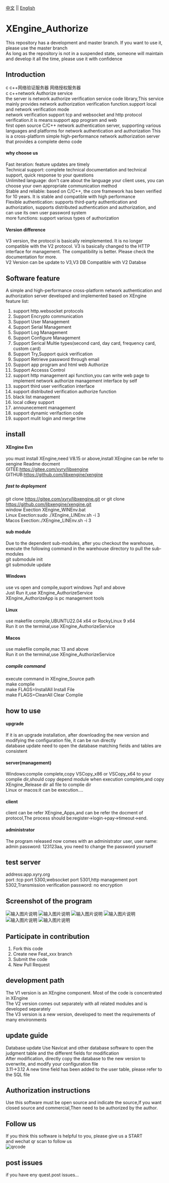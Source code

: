 [中文](README.md) ||  [English](README.en.md)  
# XEngine_Authorize
This repository has a development and master branch. If you want to use it, please use the master branch  
As long as the repository is not in a suspended state, someone will maintain and develop it all the time, please use it with confidence  

## Introduction
c c++网络验证服务器 网络授权服务器  
c c++network Authorize service  
the server is network authorize verification service code library,This service mainly provides network authorization verification function.support local and network verification mode  
network verification support tcp and websocket and http protocol verification.it is means:support app program and web  
first open source C/C++ network authentication server, supporting various languages ​​and platforms for network authentication and authorization
This is a cross-platform simple high-performance network authorization server that provides a complete demo code  

#### why choose us
Fast iteration: feature updates are timely  
Technical support: complete technical documentation and technical support, quick response to your questions  
Unlimited language: don't care about the language your client uses, you can choose your own appropriate communication method  
Stable and reliable: based on C/C++, the core framework has been verified for 10 years. It is stable and compatible with high performance  
Flexible authentication: supports third-party authentication and authorization, supports distributed authentication and authorization, and can use its own user password system  
more functions: support various types of authorization  

#### Version difference
V3 version, the protocol is basically reimplemented. It is no longer compatible with the V2 protocol. V3 is basically changed to the HTTP interface for management. The compatibility is better. Please check the documentation for more.  
V2 Version can be update to V3,V3 DB Compatible with V2 Databse

## Software feature
A simple and high-performance cross-platform network authentication and authorization server developed and implemented based on XEngine  
feature list:  
1. support http.websocket protocols
2. Support Encrypto communication
3. Support User Management
4. Support Serial Management
5. Support Log Management
6. Support Configure Management
7. Support Serical Multie types(second card, day card, frequency card, custom card)
8. Support Try,Support quick verification
9. Support Retrieve password through email
10. Support app program and html web Authorize
11. Support Accesss Control
12. support http management api function,you can write web page to implement network authorize management interface by self
13. support third user verification interface
14. support distributed verification authorize function
15. black list management
16. local cdkey support
17. announecement management
18. support dynamic verifaction code
19. support mulit login and merge time

## install

#### XEngine Evn
you must install XEngine,need V8.15 or above,install XEngine can be refer to xengine Readme docment  
GITEE:https://gitee.com/xyry/libxengine  
GITHUB:https://github.com/libxengine/xengine

##### fast to deployment 
git clone https://gitee.com/xyry/libxengine.git or git clone https://github.com/libxengine/xengine.git  
window Exection XEngine_WINEnv.bat   
Linux Exection:sudo ./XEngine_LINEnv.sh -i 3  
Macos Exection:./XEngine_LINEnv.sh -i 3

#### sub module
Due to the dependent sub-modules, after you checkout the warehouse, execute the following command in the warehouse directory to pull the sub-modules  
git submodule init  
git submodule update  

#### Windows
use vs open and compile,suport windows 7sp1 and above  
Just Run it,use XEngine_AuthorizeService  
XEngine_AuthorizeApp is pc management tools

#### Linux
use makefile compile,UBUNTU22.04 x64 or RockyLinux 9 x64  
Run it on the terminal,use XEngine_AuthorizeService

#### Macos
use makefile compile,mac 13 and above  
Run it on the terminal,use XEngine_AuthorizeService

##### compile command
execute command in XEngine_Source path   
make complie  
make FLAGS=InstallAll Install File  
make FLAGS=CleanAll Clear Complie  

## how to use

#### upgrade
If it is an upgrade installation, after downloading the new version and modifying the configuration file, it can be run directly  
database update need to open the database matching fields and tables are consistent
#### server(management)
Windows:complie complete,copy VSCopy_x86 or VSCopy_x64 to your complie dir,should copy depend module when execution complete,and copy XEngine_Release dir all file to complie dir  
Linux or macos:it can be execution....

#### client
client can be refer XEngine_Apps,and can be refer the docment of protocol,The process should be:register->login->pay->timeout->end.  

#### administrator
The program released now comes with an administrator user, user name: admin password: 123123aa, you need to change the password yourself  

## test server
address:app.xyry.org  
port :tcp port 5300,websocket port 5301,http management port 5302,Transmission verification password: no encryption

## Screenshot of the program
![输入图片说明](https://www.xyry.org/XEngine_StructPic/authorize/1.png "在这里输入图片标题")
![输入图片说明](https://www.xyry.org/XEngine_StructPic/authorize/2.png "在这里输入图片标题")
![输入图片说明](https://www.xyry.org/XEngine_StructPic/authorize/3.png "在这里输入图片标题")
![输入图片说明](https://www.xyry.org/XEngine_StructPic/authorize/4.png "在这里输入图片标题")
![输入图片说明](https://www.xyry.org/XEngine_StructPic/authorize/5.png "在这里输入图片标题")
![输入图片说明](https://www.xyry.org/XEngine_StructPic/authorize/6.png "在这里输入图片标题")

## Participate in contribution

1.  Fork this code
2.  Create new Feat_xxx branch
3.  Submit the code
4.  New Pull Request

## development path
The V1 version is an XEngine component. Most of the code is concentrated in XEngine  
The V2 version comes out separately with all related modules and is developed separately  
The V3 version is a new version, developed to meet the requirements of many environments  

## update guide
Database update Use Navicat and other database software to open the judgment table and the different fields for modification  
After modification, directly copy the database to the new version to overwrite, and modify your configuration file  
3.11->3.12 A new time field has been added to the user table, please refer to the SQL file

## Authorization instructions
Use this software must be open source and indicate the source,If you want closed source and commercial,Then need to be authorized by the author.

## Follow us
If you think this software is helpful to you, please give us a START  
and wechat qr scan to follow us  
![qrcode](https://www.xyry.org/qrcode.jpg)

## post issues

if you have eny quest.post issues...